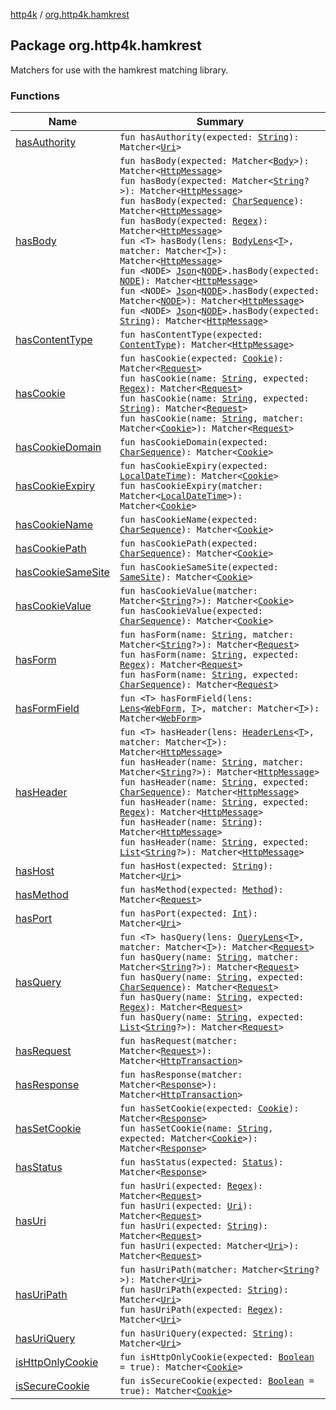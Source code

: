 [http4k](../index.md) / [org.http4k.hamkrest](./index.md)

## Package org.http4k.hamkrest

Matchers for use with the hamkrest matching library.

### Functions

| Name | Summary |
|---|---|
| [hasAuthority](has-authority.md) | `fun hasAuthority(expected: `[`String`](https://kotlinlang.org/api/latest/jvm/stdlib/kotlin/-string/index.html)`): Matcher<`[`Uri`](../org.http4k.core/-uri/index.md)`>` |
| [hasBody](has-body.md) | `fun hasBody(expected: Matcher<`[`Body`](../org.http4k.core/-body/index.md)`>): Matcher<`[`HttpMessage`](../org.http4k.core/-http-message/index.md)`>`<br>`fun hasBody(expected: Matcher<`[`String`](https://kotlinlang.org/api/latest/jvm/stdlib/kotlin/-string/index.html)`?>): Matcher<`[`HttpMessage`](../org.http4k.core/-http-message/index.md)`>`<br>`fun hasBody(expected: `[`CharSequence`](https://kotlinlang.org/api/latest/jvm/stdlib/kotlin/-char-sequence/index.html)`): Matcher<`[`HttpMessage`](../org.http4k.core/-http-message/index.md)`>`<br>`fun hasBody(expected: `[`Regex`](https://kotlinlang.org/api/latest/jvm/stdlib/kotlin.text/-regex/index.html)`): Matcher<`[`HttpMessage`](../org.http4k.core/-http-message/index.md)`>`<br>`fun <T> hasBody(lens: `[`BodyLens`](../org.http4k.lens/-body-lens/index.md)`<`[`T`](has-body.md#T)`>, matcher: Matcher<`[`T`](has-body.md#T)`>): Matcher<`[`HttpMessage`](../org.http4k.core/-http-message/index.md)`>`<br>`fun <NODE> `[`Json`](../org.http4k.format/-json/index.md)`<`[`NODE`](has-body.md#NODE)`>.hasBody(expected: `[`NODE`](has-body.md#NODE)`): Matcher<`[`HttpMessage`](../org.http4k.core/-http-message/index.md)`>`<br>`fun <NODE> `[`Json`](../org.http4k.format/-json/index.md)`<`[`NODE`](has-body.md#NODE)`>.hasBody(expected: Matcher<`[`NODE`](has-body.md#NODE)`>): Matcher<`[`HttpMessage`](../org.http4k.core/-http-message/index.md)`>`<br>`fun <NODE> `[`Json`](../org.http4k.format/-json/index.md)`<`[`NODE`](has-body.md#NODE)`>.hasBody(expected: `[`String`](https://kotlinlang.org/api/latest/jvm/stdlib/kotlin/-string/index.html)`): Matcher<`[`HttpMessage`](../org.http4k.core/-http-message/index.md)`>` |
| [hasContentType](has-content-type.md) | `fun hasContentType(expected: `[`ContentType`](../org.http4k.core/-content-type/index.md)`): Matcher<`[`HttpMessage`](../org.http4k.core/-http-message/index.md)`>` |
| [hasCookie](has-cookie.md) | `fun hasCookie(expected: `[`Cookie`](../org.http4k.core.cookie/-cookie/index.md)`): Matcher<`[`Request`](../org.http4k.core/-request/index.md)`>`<br>`fun hasCookie(name: `[`String`](https://kotlinlang.org/api/latest/jvm/stdlib/kotlin/-string/index.html)`, expected: `[`Regex`](https://kotlinlang.org/api/latest/jvm/stdlib/kotlin.text/-regex/index.html)`): Matcher<`[`Request`](../org.http4k.core/-request/index.md)`>`<br>`fun hasCookie(name: `[`String`](https://kotlinlang.org/api/latest/jvm/stdlib/kotlin/-string/index.html)`, expected: `[`String`](https://kotlinlang.org/api/latest/jvm/stdlib/kotlin/-string/index.html)`): Matcher<`[`Request`](../org.http4k.core/-request/index.md)`>`<br>`fun hasCookie(name: `[`String`](https://kotlinlang.org/api/latest/jvm/stdlib/kotlin/-string/index.html)`, matcher: Matcher<`[`Cookie`](../org.http4k.core.cookie/-cookie/index.md)`>): Matcher<`[`Request`](../org.http4k.core/-request/index.md)`>` |
| [hasCookieDomain](has-cookie-domain.md) | `fun hasCookieDomain(expected: `[`CharSequence`](https://kotlinlang.org/api/latest/jvm/stdlib/kotlin/-char-sequence/index.html)`): Matcher<`[`Cookie`](../org.http4k.core.cookie/-cookie/index.md)`>` |
| [hasCookieExpiry](has-cookie-expiry.md) | `fun hasCookieExpiry(expected: `[`LocalDateTime`](https://docs.oracle.com/javase/9/docs/api/java/time/LocalDateTime.html)`): Matcher<`[`Cookie`](../org.http4k.core.cookie/-cookie/index.md)`>`<br>`fun hasCookieExpiry(matcher: Matcher<`[`LocalDateTime`](https://docs.oracle.com/javase/9/docs/api/java/time/LocalDateTime.html)`>): Matcher<`[`Cookie`](../org.http4k.core.cookie/-cookie/index.md)`>` |
| [hasCookieName](has-cookie-name.md) | `fun hasCookieName(expected: `[`CharSequence`](https://kotlinlang.org/api/latest/jvm/stdlib/kotlin/-char-sequence/index.html)`): Matcher<`[`Cookie`](../org.http4k.core.cookie/-cookie/index.md)`>` |
| [hasCookiePath](has-cookie-path.md) | `fun hasCookiePath(expected: `[`CharSequence`](https://kotlinlang.org/api/latest/jvm/stdlib/kotlin/-char-sequence/index.html)`): Matcher<`[`Cookie`](../org.http4k.core.cookie/-cookie/index.md)`>` |
| [hasCookieSameSite](has-cookie-same-site.md) | `fun hasCookieSameSite(expected: `[`SameSite`](../org.http4k.core.cookie/-same-site/index.md)`): Matcher<`[`Cookie`](../org.http4k.core.cookie/-cookie/index.md)`>` |
| [hasCookieValue](has-cookie-value.md) | `fun hasCookieValue(matcher: Matcher<`[`String`](https://kotlinlang.org/api/latest/jvm/stdlib/kotlin/-string/index.html)`?>): Matcher<`[`Cookie`](../org.http4k.core.cookie/-cookie/index.md)`>`<br>`fun hasCookieValue(expected: `[`CharSequence`](https://kotlinlang.org/api/latest/jvm/stdlib/kotlin/-char-sequence/index.html)`): Matcher<`[`Cookie`](../org.http4k.core.cookie/-cookie/index.md)`>` |
| [hasForm](has-form.md) | `fun hasForm(name: `[`String`](https://kotlinlang.org/api/latest/jvm/stdlib/kotlin/-string/index.html)`, matcher: Matcher<`[`String`](https://kotlinlang.org/api/latest/jvm/stdlib/kotlin/-string/index.html)`?>): Matcher<`[`Request`](../org.http4k.core/-request/index.md)`>`<br>`fun hasForm(name: `[`String`](https://kotlinlang.org/api/latest/jvm/stdlib/kotlin/-string/index.html)`, expected: `[`Regex`](https://kotlinlang.org/api/latest/jvm/stdlib/kotlin.text/-regex/index.html)`): Matcher<`[`Request`](../org.http4k.core/-request/index.md)`>`<br>`fun hasForm(name: `[`String`](https://kotlinlang.org/api/latest/jvm/stdlib/kotlin/-string/index.html)`, expected: `[`CharSequence`](https://kotlinlang.org/api/latest/jvm/stdlib/kotlin/-char-sequence/index.html)`): Matcher<`[`Request`](../org.http4k.core/-request/index.md)`>` |
| [hasFormField](has-form-field.md) | `fun <T> hasFormField(lens: `[`Lens`](../org.http4k.lens/-lens/index.md)`<`[`WebForm`](../org.http4k.lens/-web-form/index.md)`, `[`T`](has-form-field.md#T)`>, matcher: Matcher<`[`T`](has-form-field.md#T)`>): Matcher<`[`WebForm`](../org.http4k.lens/-web-form/index.md)`>` |
| [hasHeader](has-header.md) | `fun <T> hasHeader(lens: `[`HeaderLens`](../org.http4k.lens/-header-lens.md)`<`[`T`](has-header.md#T)`>, matcher: Matcher<`[`T`](has-header.md#T)`>): Matcher<`[`HttpMessage`](../org.http4k.core/-http-message/index.md)`>`<br>`fun hasHeader(name: `[`String`](https://kotlinlang.org/api/latest/jvm/stdlib/kotlin/-string/index.html)`, matcher: Matcher<`[`String`](https://kotlinlang.org/api/latest/jvm/stdlib/kotlin/-string/index.html)`?>): Matcher<`[`HttpMessage`](../org.http4k.core/-http-message/index.md)`>`<br>`fun hasHeader(name: `[`String`](https://kotlinlang.org/api/latest/jvm/stdlib/kotlin/-string/index.html)`, expected: `[`CharSequence`](https://kotlinlang.org/api/latest/jvm/stdlib/kotlin/-char-sequence/index.html)`): Matcher<`[`HttpMessage`](../org.http4k.core/-http-message/index.md)`>`<br>`fun hasHeader(name: `[`String`](https://kotlinlang.org/api/latest/jvm/stdlib/kotlin/-string/index.html)`, expected: `[`Regex`](https://kotlinlang.org/api/latest/jvm/stdlib/kotlin.text/-regex/index.html)`): Matcher<`[`HttpMessage`](../org.http4k.core/-http-message/index.md)`>`<br>`fun hasHeader(name: `[`String`](https://kotlinlang.org/api/latest/jvm/stdlib/kotlin/-string/index.html)`): Matcher<`[`HttpMessage`](../org.http4k.core/-http-message/index.md)`>`<br>`fun hasHeader(name: `[`String`](https://kotlinlang.org/api/latest/jvm/stdlib/kotlin/-string/index.html)`, expected: `[`List`](https://kotlinlang.org/api/latest/jvm/stdlib/kotlin.collections/-list/index.html)`<`[`String`](https://kotlinlang.org/api/latest/jvm/stdlib/kotlin/-string/index.html)`?>): Matcher<`[`HttpMessage`](../org.http4k.core/-http-message/index.md)`>` |
| [hasHost](has-host.md) | `fun hasHost(expected: `[`String`](https://kotlinlang.org/api/latest/jvm/stdlib/kotlin/-string/index.html)`): Matcher<`[`Uri`](../org.http4k.core/-uri/index.md)`>` |
| [hasMethod](has-method.md) | `fun hasMethod(expected: `[`Method`](../org.http4k.core/-method/index.md)`): Matcher<`[`Request`](../org.http4k.core/-request/index.md)`>` |
| [hasPort](has-port.md) | `fun hasPort(expected: `[`Int`](https://kotlinlang.org/api/latest/jvm/stdlib/kotlin/-int/index.html)`): Matcher<`[`Uri`](../org.http4k.core/-uri/index.md)`>` |
| [hasQuery](has-query.md) | `fun <T> hasQuery(lens: `[`QueryLens`](../org.http4k.lens/-query-lens.md)`<`[`T`](has-query.md#T)`>, matcher: Matcher<`[`T`](has-query.md#T)`>): Matcher<`[`Request`](../org.http4k.core/-request/index.md)`>`<br>`fun hasQuery(name: `[`String`](https://kotlinlang.org/api/latest/jvm/stdlib/kotlin/-string/index.html)`, matcher: Matcher<`[`String`](https://kotlinlang.org/api/latest/jvm/stdlib/kotlin/-string/index.html)`?>): Matcher<`[`Request`](../org.http4k.core/-request/index.md)`>`<br>`fun hasQuery(name: `[`String`](https://kotlinlang.org/api/latest/jvm/stdlib/kotlin/-string/index.html)`, expected: `[`CharSequence`](https://kotlinlang.org/api/latest/jvm/stdlib/kotlin/-char-sequence/index.html)`): Matcher<`[`Request`](../org.http4k.core/-request/index.md)`>`<br>`fun hasQuery(name: `[`String`](https://kotlinlang.org/api/latest/jvm/stdlib/kotlin/-string/index.html)`, expected: `[`Regex`](https://kotlinlang.org/api/latest/jvm/stdlib/kotlin.text/-regex/index.html)`): Matcher<`[`Request`](../org.http4k.core/-request/index.md)`>`<br>`fun hasQuery(name: `[`String`](https://kotlinlang.org/api/latest/jvm/stdlib/kotlin/-string/index.html)`, expected: `[`List`](https://kotlinlang.org/api/latest/jvm/stdlib/kotlin.collections/-list/index.html)`<`[`String`](https://kotlinlang.org/api/latest/jvm/stdlib/kotlin/-string/index.html)`?>): Matcher<`[`Request`](../org.http4k.core/-request/index.md)`>` |
| [hasRequest](has-request.md) | `fun hasRequest(matcher: Matcher<`[`Request`](../org.http4k.core/-request/index.md)`>): Matcher<`[`HttpTransaction`](../org.http4k.core/-http-transaction/index.md)`>` |
| [hasResponse](has-response.md) | `fun hasResponse(matcher: Matcher<`[`Response`](../org.http4k.core/-response/index.md)`>): Matcher<`[`HttpTransaction`](../org.http4k.core/-http-transaction/index.md)`>` |
| [hasSetCookie](has-set-cookie.md) | `fun hasSetCookie(expected: `[`Cookie`](../org.http4k.core.cookie/-cookie/index.md)`): Matcher<`[`Response`](../org.http4k.core/-response/index.md)`>`<br>`fun hasSetCookie(name: `[`String`](https://kotlinlang.org/api/latest/jvm/stdlib/kotlin/-string/index.html)`, expected: Matcher<`[`Cookie`](../org.http4k.core.cookie/-cookie/index.md)`>): Matcher<`[`Response`](../org.http4k.core/-response/index.md)`>` |
| [hasStatus](has-status.md) | `fun hasStatus(expected: `[`Status`](../org.http4k.core/-status/index.md)`): Matcher<`[`Response`](../org.http4k.core/-response/index.md)`>` |
| [hasUri](has-uri.md) | `fun hasUri(expected: `[`Regex`](https://kotlinlang.org/api/latest/jvm/stdlib/kotlin.text/-regex/index.html)`): Matcher<`[`Request`](../org.http4k.core/-request/index.md)`>`<br>`fun hasUri(expected: `[`Uri`](../org.http4k.core/-uri/index.md)`): Matcher<`[`Request`](../org.http4k.core/-request/index.md)`>`<br>`fun hasUri(expected: `[`String`](https://kotlinlang.org/api/latest/jvm/stdlib/kotlin/-string/index.html)`): Matcher<`[`Request`](../org.http4k.core/-request/index.md)`>`<br>`fun hasUri(expected: Matcher<`[`Uri`](../org.http4k.core/-uri/index.md)`>): Matcher<`[`Request`](../org.http4k.core/-request/index.md)`>` |
| [hasUriPath](has-uri-path.md) | `fun hasUriPath(matcher: Matcher<`[`String`](https://kotlinlang.org/api/latest/jvm/stdlib/kotlin/-string/index.html)`?>): Matcher<`[`Uri`](../org.http4k.core/-uri/index.md)`>`<br>`fun hasUriPath(expected: `[`String`](https://kotlinlang.org/api/latest/jvm/stdlib/kotlin/-string/index.html)`): Matcher<`[`Uri`](../org.http4k.core/-uri/index.md)`>`<br>`fun hasUriPath(expected: `[`Regex`](https://kotlinlang.org/api/latest/jvm/stdlib/kotlin.text/-regex/index.html)`): Matcher<`[`Uri`](../org.http4k.core/-uri/index.md)`>` |
| [hasUriQuery](has-uri-query.md) | `fun hasUriQuery(expected: `[`String`](https://kotlinlang.org/api/latest/jvm/stdlib/kotlin/-string/index.html)`): Matcher<`[`Uri`](../org.http4k.core/-uri/index.md)`>` |
| [isHttpOnlyCookie](is-http-only-cookie.md) | `fun isHttpOnlyCookie(expected: `[`Boolean`](https://kotlinlang.org/api/latest/jvm/stdlib/kotlin/-boolean/index.html)` = true): Matcher<`[`Cookie`](../org.http4k.core.cookie/-cookie/index.md)`>` |
| [isSecureCookie](is-secure-cookie.md) | `fun isSecureCookie(expected: `[`Boolean`](https://kotlinlang.org/api/latest/jvm/stdlib/kotlin/-boolean/index.html)` = true): Matcher<`[`Cookie`](../org.http4k.core.cookie/-cookie/index.md)`>` |
